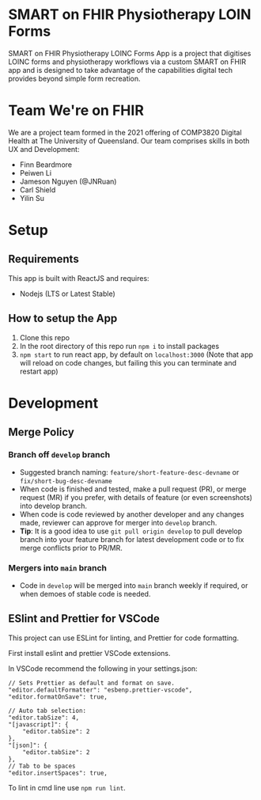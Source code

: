# SMART on FHIR Physiotherapy LOIN Forms

SMART on FHIR Physiotherapy LOINC Forms App is a project that digitises LOINC forms
and physiotherapy workflows via a custom SMART on FHIR app and is designed to take
advantage of the capabilities digital tech provides beyond simple form recreation.

# Team We're on FHIR

We are a project team formed in the 2021 offering of COMP3820 Digital Health at
The University of Queensland. Our team comprises skills in both UX and Development:

- Finn Beardmore
- Peiwen Li
- Jameson Nguyen (@JNRuan)
- Carl Shield
- Yilin Su

# Setup

## Requirements

This app is built with ReactJS and requires:

- Nodejs (LTS or Latest Stable)

## How to setup the App

1. Clone this repo
2. In the root directory of this repo run `npm i` to install packages
3. `npm start` to run react app, by default on `localhost:3000` (Note that app will reload on code changes, but failing this you can terminate and restart app)

# Development

## Merge Policy

### Branch off `develop` branch

- Suggested branch naming: `feature/short-feature-desc-devname` or `fix/short-bug-desc-devname`
- When code is finished and tested, make a pull request (PR), or merge request (MR) if you prefer, with details of feature (or even screenshots) into develop branch.
- When code is code reviewed by another developer and any changes made, reviewer can approve for merger into `develop` branch.
- **Tip**: It is a good idea to use `git pull origin develop` to pull develop branch into your feature branch for latest development code or to fix merge conflicts prior to PR/MR.

### Mergers into `main` branch

- Code in `develop` will be merged into `main` branch weekly if required, or when demoes of stable code is needed.

## ESlint and Prettier for VSCode

This project can use ESLint for linting, and Prettier for code formatting.

First install eslint and prettier VSCode extensions.

In VSCode recommend the following in your settings.json:

```
// Sets Prettier as default and format on save.
"editor.defaultFormatter": "esbenp.prettier-vscode",
"editor.formatOnSave": true,

// Auto tab selection:
"editor.tabSize": 4,
"[javascript]": {
    "editor.tabSize": 2
},
"[json]": {
    "editor.tabSize": 2
},
// Tab to be spaces
"editor.insertSpaces": true,
```

To lint in cmd line use `npm run lint`.
